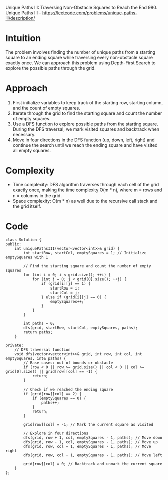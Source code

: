 Unique Paths III: Traversing Non-Obstacle Squares to Reach the End
980. Unique Paths III - https://leetcode.com/problems/unique-paths-iii/description/
# Intuition
The problem involves finding the number of unique paths from a starting square to an ending square while traversing every non-obstacle square exactly once. We can approach this problem using Depth-First Search to explore the possible paths through the grid.

# Approach
1. First initialize variables to keep track of the starting row, starting column, and the count of empty squares.
2. Iterate through the grid to find the starting square and count the number of empty squares.
3. Use a DFS function to explore possible paths from the starting square. During the DFS traversal, we mark visited squares and backtrack when necessary.
4. Move in four directions in the DFS function (up, down, left, right) and continue the search until we reach the ending square and have visited all empty squares.
# Complexity
- Time complexity:
DFS algorithm traverses through each cell of the grid exactly once, making the time complexity O(m * n), where m = rows and n = columns in the grid.
- Space complexity:
O(m * n) as well due to the recursive call stack and the grid itself.
# Code
```
class Solution {
public:
    int uniquePathsIII(vector<vector<int>>& grid) {
        int startRow, startCol, emptySquares = 1; // Initialize emptySquares with 1

        // Find the starting square and count the number of empty squares
        for (int i = 0; i < grid.size(); ++i) {
            for (int j = 0; j < grid[0].size(); ++j) {
                if (grid[i][j] == 1) {
                    startRow = i;
                    startCol = j;
                } else if (grid[i][j] == 0) {
                    emptySquares++;
                }
            }
        }

        int paths = 0;
        dfs(grid, startRow, startCol, emptySquares, paths);
        return paths;
    }

private:
    // DFS traversal function
    void dfs(vector<vector<int>>& grid, int row, int col, int emptySquares, int& paths) {
        // Base cases: out of bounds or obstacle
        if (row < 0 || row >= grid.size() || col < 0 || col >= grid[0].size() || grid[row][col] == -1) {
            return;
        }

        // Check if we reached the ending square
        if (grid[row][col] == 2) {
            if (emptySquares == 0) {
                paths++;
            }
            return;
        }

        grid[row][col] = -1; // Mark the current square as visited

        // Explore in four directions
        dfs(grid, row + 1, col, emptySquares - 1, paths); // Move down
        dfs(grid, row - 1, col, emptySquares - 1, paths); // Move up
        dfs(grid, row, col + 1, emptySquares - 1, paths); // Move right
        dfs(grid, row, col - 1, emptySquares - 1, paths); // Move left

        grid[row][col] = 0; // Backtrack and unmark the current square
    }
};
```